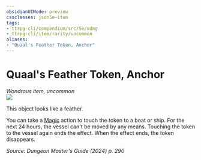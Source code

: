 ```yaml
---
obsidianUIMode: preview
cssclasses: json5e-item
tags:
- ttrpg-cli/compendium/src/5e/xdmg
- ttrpg-cli/item/rarity/uncommon
aliases: 
- "Quaal's Feather Token, Anchor"
---
```

# Quaal's Feather Token, Anchor
*Wondrous item, uncommon*  
![](2-Mechanics/CLI/items/img/quaals-feather-token-anchor.webp#right)


This object looks like a feather.

You can take a [Magic](2-Mechanics/CLI/rules/actions.md#Magic) action to touch the token to a boat or ship. For the next 24 hours, the vessel can't be moved by any means. Touching the token to the vessel again ends the effect. When the effect ends, the token disappears.

*Source: Dungeon Master's Guide (2024) p. 290*
